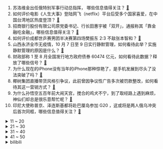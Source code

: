 1. 苏洛维金出任俄特别军事行动总指挥， 哪些信息值得关注？ [:link:](https://www.zhihu.com/question/558239499)
2. 如何评价电影《人生大事》登陆网飞（netflix）平台后受多个国家喜爱，在中国台湾地区热度登顶？ [:link:](https://www.zhihu.com/question/557430899)
3. 招商银行股份有限公司原党委书记、行长田惠宇被「双开」，通报称其「靠金融吃金融」，哪些信息值得关注？ [:link:](https://www.zhihu.com/question/558171591)
4. 如何评价成都世乒赛男团半决赛第四场樊振东 2:3 不敌张本智和？ [:link:](https://www.zhihu.com/question/558224831)
5. 山西永济全市无疫情，10 月 7 日至 9 日实行静默管理，如何看待此举？实施静默管理的原因是什么？ [:link:](https://www.zhihu.com/question/558174333)
6. 财政部称 1 至 8 月全国发行地方政府债券 60474 亿元，如何看待此数据？释放了哪些信号？ [:link:](https://www.zhihu.com/question/558182424)
7. 为什么现在的iPhone没有当年的iPhone那种惊艳了，是手机发展到尽头了没法突破了吗？ [:link:](https://www.zhihu.com/question/556006932)
8. 椰树集团直播带货风格引争议，此前曾因争议性广告多次被罚款整改，如何看待其这一营销方式？ [:link:](https://www.zhihu.com/question/558206344)
9. 为什么孙悟空五百年前大闹天宫，搅合的鸡犬不宁，到了取经路上遇到麻烦，神仙们却总是很乐意帮忙呢？ [:link:](https://www.zhihu.com/question/547312154)
10. 印尼大使称普京、泽连斯基都将赴巴厘岛参加 G20 ，这或将是两人俄乌冲突后首次同框，哪些信息值得关注？ [:link:](https://www.zhihu.com/question/558188719)
<details>
<summary>11 ~ 20</summary>

11. 为什么中国的诺贝尔奖获得者很少？ [:link:](https://www.zhihu.com/question/395750796)
12. 克里米亚大桥发生火灾，目前情况如何？哪些信息值得关注？这将对俄乌局势产生哪些影响？ [:link:](https://www.zhihu.com/question/558188816)
13. 孙悟空既然学到了长生之道，为何又因阳寿已尽去大闹地府？ [:link:](https://www.zhihu.com/question/34832301)
14. 杭州最贵的小区是哪里？ [:link:](https://www.zhihu.com/question/406592416)
15. 外交部回应马斯克发表涉台言论「台湾问题是中国内政」，有哪些值得关注的信息？ [:link:](https://www.zhihu.com/question/558208853)
16. 泽连斯基会后悔把乌克兰带到现在的境地吗？ [:link:](https://www.zhihu.com/question/558222391)
17. 2022 世乒赛男团半决赛中国队 3:2 险胜日本队晋级决赛，如何评价本场比赛？ [:link:](https://www.zhihu.com/question/558205658)
18. 什么是「无效」的关心？ [:link:](https://www.zhihu.com/question/53345403)
19. 伊拉克战争已经结束 19 年了，伊拉克的现状如何？ [:link:](https://www.zhihu.com/question/352888662)
20. 除了水以外，茶、咖啡、饮料、酒、牛奶，这五种饮品哪种最适合日常饮用？ [:link:](https://www.zhihu.com/question/555012193)
</details>
<details>
<summary>21 ~ 30</summary>

21. 10 月 8 日郑州人民医院发布停诊通知，有哪些信息值得关注？ [:link:](https://www.zhihu.com/question/558168010)
22. 新国标插座为什么不设计成两脚和三脚兼容共用？ [:link:](https://www.zhihu.com/question/557597792)
23. 美国重申「只要美国或美国盟友没有被直接攻击，就不会直接参与俄乌冲突」，对此如何解读？ [:link:](https://www.zhihu.com/question/558188173)
24. 你觉得 S12 全球总决赛哪支战队将夺得总冠军？ [:link:](https://www.zhihu.com/question/556061034)
25. 我们是否该承认自己的平庸？ [:link:](https://www.zhihu.com/question/558213564)
26. 购买篮球鞋需要考虑的因素有哪些？ [:link:](https://www.zhihu.com/question/552409232)
27. 有哪些「有点小贵，但很好吃」的冰淇淋？ [:link:](https://www.zhihu.com/question/552722609)
28. 你听过哪些结局意想不到的故事？ [:link:](https://www.zhihu.com/question/54693692)
29. 刚生完小孩，孕妇心情是怎么样的？ [:link:](https://www.zhihu.com/question/330569000)
30. 你买过什么很贵但很值得的护肤品？ [:link:](https://www.zhihu.com/question/554916351)
</details>
<details>
<summary>31 ~ 40</summary>

31. 俄方披露克里米亚大桥起火细节，一辆卡车爆炸，引燃 7 个火车油罐，对此如何解读？ [:link:](https://www.zhihu.com/question/558206607)
32. 如何看待中方回应美对芯片实施新的出口管制，称「美方将科技和经贸问题政治化工具化武器化只会反噬自身」？ [:link:](https://www.zhihu.com/question/558211994)
33. 乌方称克里米亚大桥事件仅仅是一个开始，俄罗斯的占领将被全部驱除，这意味着什么？释放了什么信号？ [:link:](https://www.zhihu.com/question/558204575)
34. 教师资格证能一次性过吗？ [:link:](https://www.zhihu.com/question/382580647)
35. 2022 世乒赛女团决赛中国女乒 3:0 完胜日本夺冠，如何评价本场比赛？ [:link:](https://www.zhihu.com/question/558234873)
36. 1 岁女孩子，不听大人的指令行事，批评她也不改正，不爱吃饭喝奶，应该怎样引导和教育？ [:link:](https://www.zhihu.com/question/545388611)
37. 拜登宣布豁免全部曾因持有大麻获罪者，并计划将「毒品重新归类」，这些举措对美国社会将产生哪些影响？ [:link:](https://www.zhihu.com/question/558185936)
38. 宠托师上门喂猫国庆假期赚5000元，现在年轻人还可以通过什么方式在假期赚钱？你的假期如何度过？ [:link:](https://www.zhihu.com/question/558082042)
39. 作为一名吃货，最美味的人生理想是什么？ [:link:](https://www.zhihu.com/question/556911530)
40. 研究称「悲伤孤独比吸烟更加速衰老」，如何看待此研究结论？有哪些缓解抑郁的心理小技巧值得分享？ [:link:](https://www.zhihu.com/question/558208027)
</details>
<details>
<summary>41 ~ 50</summary>

41. 你认为，在职场中，态度和能力哪个更重要？为什么？ [:link:](https://www.zhihu.com/question/556504293)
42. 把钱看的太重真的很不好吗？ [:link:](https://www.zhihu.com/question/558133049)
43. 如何在定位不清晰的时候耐心去探索定位？ [:link:](https://www.zhihu.com/question/555912849)
44. 身边有什么物件伴随你多年？它有什么特殊的故事或意义？ [:link:](https://www.zhihu.com/question/20591386)
45. 湘北VS山王一战，谁才是MVP？ [:link:](https://www.zhihu.com/question/52263433)
46. 本人初二，一事无成，我该怎么办？ [:link:](https://www.zhihu.com/question/558124271)
47. 什么是有意义的大学生活，家里条件不好，我是选择兼职还是努力学习? [:link:](https://www.zhihu.com/question/558226177)
48. 当你是动物饲养员，5只猴子只有四根香蕉分时，应该怎么办? [:link:](https://www.zhihu.com/question/428857383)
49. 国庆档 15 亿票房创 8 年来最低，业内人士称「影片数量和体量不足以支撑」，如何看待国庆档票房低迷？ [:link:](https://www.zhihu.com/question/558182893)
50. 克里米亚领导人称大桥最快将于 8 日重建，当局称当地必须品库存可满足 2 个月用量，哪些信息值得关注？ [:link:](https://www.zhihu.com/question/558223695)
</details><details>
<summary>bilibili</summary>

1. 【赵文卓踢刀】我真的劝了卓哥好久才勉强答应我说：那这次就不放剑气了吧！ [:link:](//www.bilibili.com/video/BV1cP41177FL)
2. 《原神》妮露角色PV——「曼舞流连」 [:link:](//www.bilibili.com/video/BV1NP411J7KM)
3. 坚持热爱1万小时，就是普通人的逆袭捷径 [:link:](//www.bilibili.com/video/BV1ft4y1F7Bf)
4. 当得了诺贝尔奖后第一天上班 全场掌声雷动，然后… [:link:](//www.bilibili.com/video/BV1yT411P7in)
5. 当我找了一堆up主重考科目二，公布成绩的时候我傻眼了… [:link:](//www.bilibili.com/video/BV1fG4y1W7dN)
6. 我本以为手打大铁锅已经是我的极限了，直到我遇到了手打牛肉丸.... [:link:](//www.bilibili.com/video/BV1NG4y1s7B3)
7. 哪国总理登上过UFO？【奇葩小国41】 [:link:](//www.bilibili.com/video/BV1YN4y1N76N)
8. 也许 这就是命 [:link:](//www.bilibili.com/video/BV1cT411N7MZ)
9. 外卖小哥：这是你点的啵啵奶茶哦！ [:link:](//www.bilibili.com/video/BV1BR4y197CT)
10. 哪个鬼才教你这么二创的？！DNA都给我创碎了！ [:link:](//www.bilibili.com/video/BV1fB4y1L7Se)
<details>
<summary>11 ~ 20</summary>

11. 可我确实也会嫉妒啊... [:link:](//www.bilibili.com/video/BV1AT411N7LT)
12. 【潮王】我不信谁敢穿这样上街 [:link:](//www.bilibili.com/video/BV1Ye4y167oz)
13. 我们已经是成熟的川渝四大美男了~ [:link:](//www.bilibili.com/video/BV11T411P7u8)
14. 【十月霸权】转生成为魔剑亚托克斯~暗裔的奇妙冒险（第一集） [:link:](//www.bilibili.com/video/BV1MG4y1s79t)
15. 王老菊教你断剑奇侠（第二季01）- 雷氏侠义传 [:link:](//www.bilibili.com/video/BV1C8411x7wo)
16. 带女朋友去算命...算 了 个 鬼 ？！！ [:link:](//www.bilibili.com/video/BV1EB4y1j76F)
17. 【Stray Kids】"CASE 143" M/V [:link:](//www.bilibili.com/video/BV1jG411E7jh)
18. 比完了，级别第五，对手很优秀，我继续努力，谢谢各位粉丝的支持。 [:link:](//www.bilibili.com/video/BV1C24y197f4)
19. 再遛遛狗命没了 [:link:](//www.bilibili.com/video/BV1iW4y1n7RV)
20. 鸭子淋雨一动不动？ [:link:](//www.bilibili.com/video/BV1zG4y1H7kd)
</details>
<details>
<summary>21 ~ 30</summary>

21. 只因兄弟结婚，我们整了个顶级好活 [:link:](//www.bilibili.com/video/BV1TW4y1H7zy)
22. 超市里3块钱一袋的东西，有人用命来捡 [:link:](//www.bilibili.com/video/BV1e24y197Co)
23. 贫穷限制了我的想象 [:link:](//www.bilibili.com/video/BV1vt4y1c73V)
24. 好好同大家道个别吧，我要为小芋圆挣生活费去了 [:link:](//www.bilibili.com/video/BV1ZR4y1971B)
25. 截瘫消防员急需救命治疗，全网寻找这几位医生教授！！！ [:link:](//www.bilibili.com/video/BV198411x7XH)
26. 【周淑怡x咬人猫x欣小萌】❤️  三人一起！爱你！ [:link:](//www.bilibili.com/video/BV1GG4y1W7qr)
27. 被央视批评，榨干年轻人的“上瘾行为”：我们正在变成文化穷人 [:link:](//www.bilibili.com/video/BV1Gt4y1c75z)
28. ⚡擦 大 哥⚡ [:link:](//www.bilibili.com/video/BV1se4y1n7pV)
29. 现在好了！就连最后的灯也熄灭了！ [:link:](//www.bilibili.com/video/BV1At4y1c7i1)
30. 我点高香敬神明 抵我心中意难平 [:link:](//www.bilibili.com/video/BV1J24y197CR)
</details>
<details>
<summary>31 ~ 40</summary>

31. 我打了10000局排位，只为这一局的胜利！！ [:link:](//www.bilibili.com/video/BV1D8411s7ty)
32. 国服也有十连五金啦！！ [:link:](//www.bilibili.com/video/BV1zV4y157Hb)
33. 国庆第二天，给大家普及一个知识 [:link:](//www.bilibili.com/video/BV16V4y1N7jn)
34. 《守望先锋》“归来”动画短片：雾子 [:link:](//www.bilibili.com/video/BV1324y197pm)
35. 全 员 奸 臣 [:link:](//www.bilibili.com/video/BV14g411Y7iy)
36. 别被网络上的猫骗了，这才是真实的猫叫🤣 [:link:](//www.bilibili.com/video/BV1MN4y1A7zg)
37. 今儿去打卡拉斯维加斯一家美式薯条餐厅！你们觉得这100刀花的值吗？ [:link:](//www.bilibili.com/video/BV1TT411P7Bo)
38. 出差回家发现三只猫都中毒了！连夜送去抢救才活下来 到底谁干的？ [:link:](//www.bilibili.com/video/BV1DT411P7gM)
39. 我结婚以后，这些美少女就托付给你们了【阅片无数特别篇】 [:link:](//www.bilibili.com/video/BV1qe411j79j)
40. 广州.阿一鲍鱼   厨子探店¥700？ [:link:](//www.bilibili.com/video/BV12e4y1H7du)
</details>
<details>
<summary>41 ~ 50</summary>

41. 这五个神器确实强大…… [:link:](//www.bilibili.com/video/BV1m841147N8)
42. 破防！突然告诉女友我们要分开异地恋一年…她崩溃了？ [:link:](//www.bilibili.com/video/BV19e411j7RS)
43. 居然在奶茶里，喝出指甲 [:link:](//www.bilibili.com/video/BV1eR4y197Xv)
44. 本地帮会太有礼貌！香港古惑仔带老婆来海南做客，漠叔买车票送站。 [:link:](//www.bilibili.com/video/BV1HV4y1K7iZ)
45. 考研，但书被吃了…… [:link:](//www.bilibili.com/video/BV1ne411j7ci)
46. 每一步都在意料之外 [:link:](//www.bilibili.com/video/BV15B4y1E7Pf)
47. 胆小者勿入 [:link:](//www.bilibili.com/video/BV14e4y1z7gn)
48. 红墙下的南风 [:link:](//www.bilibili.com/video/BV1614y1a714)
49. 妈妈！我要吃柚子！（不是我！！） [:link:](//www.bilibili.com/video/BV1oe4y1z7mi)
50. 你一定没见过真正的五星观赏鱼 [:link:](//www.bilibili.com/video/BV11e4y1J7ZC)
</details>
<details>
<summary>51 ~ 60</summary>

51. 三年之期已到，我要回异世界啦 [:link:](//www.bilibili.com/video/BV1We4y1n7kV)
52. 米其林推荐的北京烤鸭店，北京人吃了都说地道，每天排队两小时【怎么这么值ep52-四季民福】 [:link:](//www.bilibili.com/video/BV1914y1876N)
53. 家里每顿饭的量，让我觉得我找到了以后下岗再就业的出路 [:link:](//www.bilibili.com/video/BV1Ne4y1n71Z)
54. 秀男友界的天花板！！！ [:link:](//www.bilibili.com/video/BV1iT411P7uR)
55. 80岁了就别像个小孩子一样抢菜了 [:link:](//www.bilibili.com/video/BV1W8411x7pD)
56. 护食这方面我没服过谁 [:link:](//www.bilibili.com/video/BV1Be411j7Qd)
57. 吃光就是我们公司的工作内容 [:link:](//www.bilibili.com/video/BV1JN4y1N7hk)
58. 【阿斗】血色婚礼名场面来袭，堪称美剧反转之最！美剧史诗巨作《权力的游戏》第12期 [:link:](//www.bilibili.com/video/BV1L8411x7m1)
59. 【S12全球总决赛】小组赛 10月8日 Gen.G vs RNG [:link:](//www.bilibili.com/video/BV1pN4y1A7CC)
60. 被疫情偷走的时间，被我抢回来了。 [:link:](//www.bilibili.com/video/BV1Z14y187e8)
</details>
<details>
<summary>61 ~ 70</summary>

61. 汤姆家到底多有钱？贫穷限制了我的想象！ [:link:](//www.bilibili.com/video/BV1Rg411a7x8)
62. 原来猫猫也有强迫症！ [:link:](//www.bilibili.com/video/BV1F24y1R7jk)
63. 当你尝试将虚假广告做成游戏... [:link:](//www.bilibili.com/video/BV1Ue4y1H7ER)
64. 男生宿舍，当你有一个喜欢种花的室友 [:link:](//www.bilibili.com/video/BV1Fe411j7LA)
65. 赛博朋克，但是真人版 [:link:](//www.bilibili.com/video/BV1Wd4y1q7zk)
66. 玩大了，明天就结婚了，婚纱拍成这样能用吗 [:link:](//www.bilibili.com/video/BV1314y1h7up)
67. 物业大哥搭讪富二代女大学生业主？难说！【慧小媛】 [:link:](//www.bilibili.com/video/BV1gP41177jx)
68. 我们提前拿到了Ti11的周边... [:link:](//www.bilibili.com/video/BV1jT411P7Yv)
69. 百事可乐无糖X王者荣耀集结登场，劲爽出击 [:link:](//www.bilibili.com/video/BV1uG4y1s77V)
70. 兄 弟 游 戏【TheShy的奇妙冒险03】 [:link:](//www.bilibili.com/video/BV1Ue4y1J7i1)
</details>
<details>
<summary>71 ~ 80</summary>

71. 一口气看完，死神1-366集！4小时大片！还记得月牙天冲吗？ [:link:](//www.bilibili.com/video/BV1NB4y1j7gr)
72. 爱运动的小哥哥一枚吖～ [:link:](//www.bilibili.com/video/BV1YD4y1y7JH)
73. 【丧病中配】如果2077的CV来配音《赛博朋克：边缘行者》（第二话） [:link:](//www.bilibili.com/video/BV1re4y1i7CD)
74. 等个红绿灯上蹿下跳的真热闹，二八大杠 [:link:](//www.bilibili.com/video/BV1Qe4y1i7ZA)
75. 我的致郁系爱情！ [:link:](//www.bilibili.com/video/BV1C24y197ze)
76. 25年了，我们再也拍不出这么轰轰烈烈的故事了，一部国产史诗电影！《红河谷》 [:link:](//www.bilibili.com/video/BV1xN4y1A7GA)
77. 四视角看LBL撞车GNR，众神之战爆发，战歌接连响起，年度最强组排！ [:link:](//www.bilibili.com/video/BV1bt4y1c7LJ)
78. 自由落体的铁砧【太离谱了Ridiculous】 [:link:](//www.bilibili.com/video/BV1ce411T7LM)
79. “当我死后，世界开始爱我”| 𝓛𝓸𝓿𝓲𝓷𝓰 𝓥𝓲𝓷𝓬𝓮𝓷𝓽 [:link:](//www.bilibili.com/video/BV1bt4y1c7SG)
80. 平替中的平替，省钱攻略战斗机！ [:link:](//www.bilibili.com/video/BV1dD4y1y7oL)
</details>
<details>
<summary>81 ~ 90</summary>

81. 【白TV】0基础·DIY电脑装机教程2022-2025(完整版) [:link:](//www.bilibili.com/video/BV1N14y1h7fC)
82. 打扮成公主，假装公主病回老家，爸妈居然！！！ [:link:](//www.bilibili.com/video/BV1g8411x71q)
83. 华农兄弟：国庆长假，陆陆续续的人来玩，宰鹅宰猪招待一下 [:link:](//www.bilibili.com/video/BV1DW4y1n7Jm)
84. 日本的烧烤有啥不一样？一顿烧烤自助要580/人，到底吃些啥？ [:link:](//www.bilibili.com/video/BV14D4y1y7rp)
85. 聊聊令人深恶痛绝的elo机制，无奈，我们只有一条建议 [:link:](//www.bilibili.com/video/BV1RT411P7st)
86. 最爱深夜的便利店 [:link:](//www.bilibili.com/video/BV1bN4y1P7ZP)
87. 关于我家狗被困在板凳上一宿这件事…. [:link:](//www.bilibili.com/video/BV12e4y1i7pJ)
88. 这怎么就不是狗了？ [:link:](//www.bilibili.com/video/BV1wN4y1A7ok)
89. 第一次去鬼畜区up家，一不小心露出鸡脚...... [:link:](//www.bilibili.com/video/BV1UT411P7sR)
90. 进来看万叶教你丝滑转刀 [:link:](//www.bilibili.com/video/BV1KR4y1o7aZ)
</details>
<details>
<summary>91 ~ 100</summary>

91. 袁隆平：该吃几两干饭就吃几两干饭，搂底浆！ [:link:](//www.bilibili.com/video/BV1cT411N76s)
92. 如何快速给猫剪指甲 [:link:](//www.bilibili.com/video/BV1F14y1776g)
93. 笑不活了 [:link:](//www.bilibili.com/video/BV13t4y1c7GU)
94. 【高校冰淇淋】福师大学姐申请出战⚡️ [:link:](//www.bilibili.com/video/BV1J14y1h7aN)
95. 不怕小偷技术高，就怕小偷懂音乐 [:link:](//www.bilibili.com/video/BV1ue4y1q7ci)
96. 中文系小伙走火入魔，在洛河里背诵《洛神赋》 [:link:](//www.bilibili.com/video/BV1HN4y1N7w5)
97. 除了追着牛啃，还有比《香菜牛肉》更简单的牛肉的做法了吗？ [:link:](//www.bilibili.com/video/BV1Mg411v7DL)
98. 800W粉丝UP主开什么车？小潮院长新车首秀！ [:link:](//www.bilibili.com/video/BV1vR4y197mZ)
99. 没有任何悬念 [:link:](//www.bilibili.com/video/BV1jg411Y7Sh)
100. 当老婆在我通讯录里发现了陌生女人的名字… [:link:](//www.bilibili.com/video/BV1R8411x7hj)
</details></details>